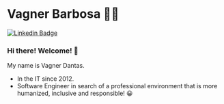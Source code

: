 # Vagner Barbosa 👨‍💻

[![Linkedin Badge](https://img.shields.io/badge/-LinkedIn-blue?style=flat-square&logo=Linkedin&logoColor=white&link=https://www.linkedin.com/in/vagnerbarbosa/)](https://www.linkedin.com/in/vagnerbarbosa/)

### Hi there! Welcome! 👋 

My name is Vagner Dantas.
 - In the IT since 2012. 
 - Software Engineer in search of a professional environment that is more humanized, inclusive and responsible! 😀
